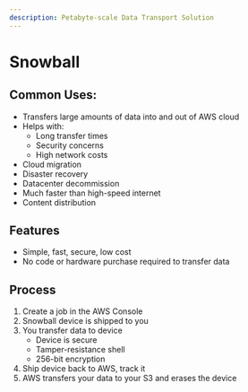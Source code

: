 ```yaml
---
description: Petabyte-scale Data Transport Solution
---
```


# Snowball

## Common Uses:

* Transfers large amounts of data into and out of AWS cloud
* Helps with:
  * Long transfer times
  * Security concerns
  * High network costs 
* Cloud migration
* Disaster recovery
* Datacenter decommission
* Much faster than high-speed internet
* Content distribution 

## Features

* Simple, fast, secure, low cost
* No code or hardware purchase required to transfer data

## Process

1. Create a job in the AWS Console 
2. Snowball device is shipped to you
3. You transfer data to device
   * Device is secure
   * Tamper-resistance shell
   * 256-bit encryption 
4. Ship device back to AWS, track it
5. AWS transfers your data to your S3 and erases the device 

